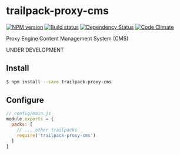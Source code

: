 # trailpack-proxy-cms

[![NPM version][npm-image]][npm-url]
[![Build status][ci-image]][ci-url]
[![Dependency Status][daviddm-image]][daviddm-url]
[![Code Climate][codeclimate-image]][codeclimate-url]

Proxy Engine Content Management System (CMS)

UNDER DEVELOPMENT

## Install

```sh
$ npm install --save trailpack-proxy-cms
```

## Configure

```js
// config/main.js
module.exports = {
  packs: [
    // ... other trailpacks
    require('trailpack-proxy-cms')
  ]
}
```

[npm-image]: https://img.shields.io/npm/v/trailpack-proxy-cms.svg?style=flat-square
[npm-url]: https://npmjs.org/package/trailpack-proxy-cms
[ci-image]: https://img.shields.io/travis//trailpack-proxy-cms/master.svg?style=flat-square
[ci-url]: https://travis-ci.org//trailpack-proxy-cms
[daviddm-image]: http://img.shields.io/david//trailpack-proxy-cms.svg?style=flat-square
[daviddm-url]: https://david-dm.org//trailpack-proxy-cms
[codeclimate-image]: https://img.shields.io/codeclimate/github//trailpack-proxy-cms.svg?style=flat-square
[codeclimate-url]: https://codeclimate.com/github//trailpack-proxy-cms

